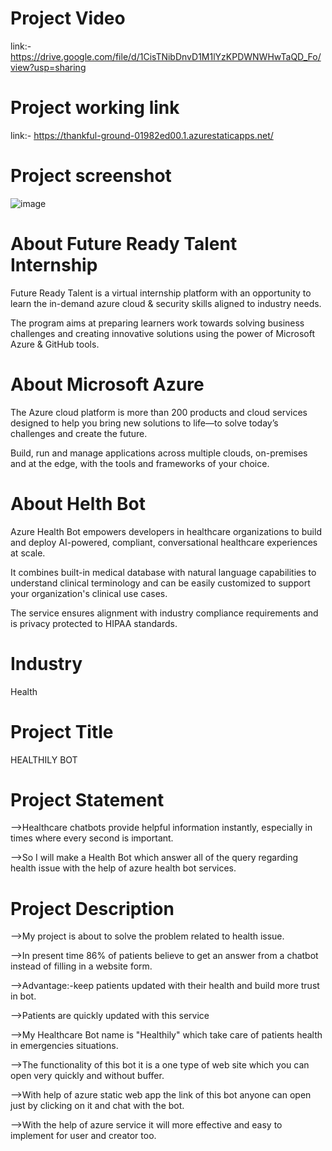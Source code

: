 # Project Video

link:- https://drive.google.com/file/d/1CisTNibDnvD1M1lYzKPDWNWHwTaQD_Fo/view?usp=sharing

# Project working link

link:- https://thankful-ground-01982ed00.1.azurestaticapps.net/

# Project screenshot

![image](https://user-images.githubusercontent.com/108118328/176857612-e956b00a-acf1-438d-8c4c-689d2edf2a64.png)








# About Future Ready Talent Internship

Future Ready Talent is a virtual internship platform with an opportunity to learn the in-demand azure cloud & security skills aligned to industry needs.

The program aims at preparing learners work towards solving business challenges and creating innovative solutions using the power of Microsoft Azure & GitHub tools.

# About Microsoft Azure

The Azure cloud platform is more than 200 products and cloud services designed to help you bring new solutions to life—to solve today’s challenges and create the future. 

Build, run and manage applications across multiple clouds, on-premises and at the edge, with the tools and frameworks of your choice.

# About Helth Bot

Azure Health Bot empowers developers in healthcare organizations to build and deploy AI-powered, compliant, conversational healthcare experiences at scale.

It combines built-in medical database with natural language capabilities to understand clinical terminology and can be easily customized to support your organization's clinical use cases. 

The service ensures alignment with industry compliance requirements and is privacy protected to HIPAA standards.


# Industry

Health

# Project Title

HEALTHILY BOT

# Project Statement

-->Healthcare chatbots provide helpful information instantly, especially in times where every second is important. 

-->So I will make a Health Bot which answer all of the query regarding health issue with the help of azure health bot services.


# Project Description

-->My project is about to solve the problem related to health issue.

-->In present time 86% of patients believe to get an answer from a chatbot instead of filling in a website form.

-->Advantage:-keep patients updated with their health and build more trust in bot.

-->Patients are quickly updated with this service 

-->My Healthcare Bot name is "Healthily" which take care of patients health in emergencies situations. 

-->The functionality of this bot it is a one type of web site which you can open very quickly and without buffer. 

-->With help of azure static web app the link of this bot anyone can open just by clicking on it and chat with the bot. 

-->With the help of azure service it will more effective and easy to implement for user and creator too.


